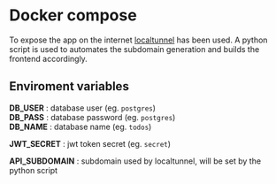 # Docker compose

 To expose the app on the internet [localtunnel](https://localtunnel.me) has been used.
 A python script is used to automates the subdomain generation and builds the frontend accordingly.

## Enviroment variables

 **DB_USER** : database user         (eg. `postgres`)\
 **DB_PASS** : database password     (eg. `postgres`)\
 **DB_NAME** : database name         (eg. `todos`)

 **JWT_SECRET** : jwt token secret   (eg. `secret`)

 **API_SUBDOMAIN** : subdomain used by localtunnel, will be set by the python script

